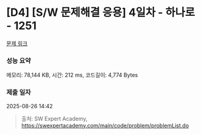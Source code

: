 # [D4] [S/W 문제해결 응용] 4일차 - 하나로 - 1251 

[문제 링크](https://swexpertacademy.com/main/code/problem/problemDetail.do?contestProbId=AV15StKqAQkCFAYD) 

### 성능 요약

메모리: 78,144 KB, 시간: 212 ms, 코드길이: 4,774 Bytes

### 제출 일자

2025-08-26 14:42



> 출처: SW Expert Academy, https://swexpertacademy.com/main/code/problem/problemList.do